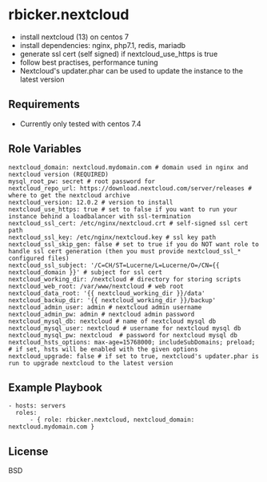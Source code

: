 rbicker.nextcloud
=================

* install nextcloud (13) on centos 7
* install dependencies: nginx, php7.1, redis, mariadb
* generate ssl cert (self signed) if nextcloud\_use\_https is true
* follow best practises, performance tuning 
* Nextcloud's updater.phar can be used to update the instance to the latest version


Requirements
------------

* Currently only tested with centos 7.4

Role Variables
--------------

```
nextcloud_domain: nextcloud.mydomain.com # domain used in nginx and nextcloud version (REQUIRED)
mysql_root_pw: secret # root password for 
nextcloud_repo_url: https://download.nextcloud.com/server/releases # where to get the nextcloud archive
nextcloud_version: 12.0.2 # version to install
nextcloud_use_https: true # set to false if you want to run your instance behind a loadbalancer with ssl-termination
nextcloud_ssl_cert: /etc/nginx/nextcloud.crt # self-signed ssl cert path
nextcloud_ssl_key: /etc/nginx/nextcloud.key # ssl key path
nextcloud_ssl_skip_gen: false # set to true if you do NOT want role to handle ssl cert generation (then you must provide nextcloud_ssl_* configured files)
nextcloud_ssl_subject: '/C=CH/ST=Lucerne/L=Lucerne/O=/CN={{ nextcloud_domain }}' # subject for ssl cert
nextcloud_working_dir: /nextcloud # directory for storing scripts
nextcloud_web_root: /var/www/nextcloud # web root 
nextcloud_data_root: '{{ nextcloud_working_dir }}/data'
nextcloud_backup_dir: '{{ nextcloud_working_dir }}/backup'
nextcloud_admin_user: admin # nextcloud admin username
nextcloud_admin_pw: admin # nextcloud admin password
nextcloud_mysql_db: nextcloud # name of nextcloud mysql db
nextcloud_mysql_user: nextcloud # username for nextcloud mysql db
nextcloud_mysql_pw: nextcloud  # password for nextcloud mysql db
nextcloud_hsts_options: max-age=15768000; includeSubDomains; preload; # if set, hsts will be enabled with the given options
nextcloud_upgrade: false # if set to true, nextcloud's updater.phar is run to upgrade nextcloud to the latest version

```

Example Playbook
----------------

```
- hosts: servers
  roles:
      - { role: rbicker.nextcloud, nextcloud_domain: nextcloud.mydomain.com }
```

License
-------

BSD

